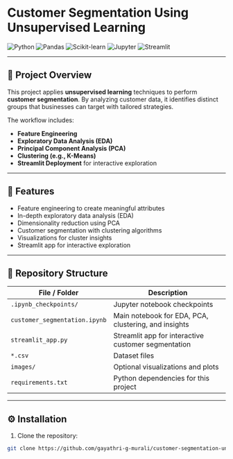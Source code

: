# Customer Segmentation Using Unsupervised Learning

![Python](https://img.shields.io/badge/Python-3.10-blue?style=flat-square&logo=python&logoColor=white)
![Pandas](https://img.shields.io/badge/Pandas-1.5-lightblue?style=flat-square&logo=pandas&logoColor=white)
![Scikit-learn](https://img.shields.io/badge/Scikit--learn-0.24-lightgrey?style=flat-square&logo=scikitlearn&logoColor=orange)
![Jupyter](https://img.shields.io/badge/Jupyter-Notebook-orange?style=flat-square&logo=jupyter&logoColor=white)
![Streamlit](https://img.shields.io/badge/Streamlit-deployed-red?style=flat-square&logo=streamlit&logoColor=white)

---

## 📌 Project Overview
This project applies **unsupervised learning** techniques to perform **customer segmentation**. By analyzing customer data, it identifies distinct groups that businesses can target with tailored strategies.  

The workflow includes:  
- **Feature Engineering**  
- **Exploratory Data Analysis (EDA)**  
- **Principal Component Analysis (PCA)**  
- **Clustering (e.g., K-Means)**  
- **Streamlit Deployment** for interactive exploration  

---

## 🚀 Features
- Feature engineering to create meaningful attributes  
- In-depth exploratory data analysis (EDA)  
- Dimensionality reduction using PCA  
- Customer segmentation with clustering algorithms  
- Visualizations for cluster insights  
- Streamlit app for interactive exploration  

---

## 📂 Repository Structure

| File / Folder | Description |
|---------------|-------------|
| `.ipynb_checkpoints/` | Jupyter notebook checkpoints |
| `customer_segmentation.ipynb` | Main notebook for EDA, PCA, clustering, and insights |
| `streamlit_app.py` | Streamlit app for interactive customer segmentation |
| `*.csv` | Dataset files |
| `images/` | Optional visualizations and plots |
| `requirements.txt` | Python dependencies for this project |

---

## ⚙️ Installation

1. Clone the repository:

```bash
git clone https://github.com/gayathri-g-murali/customer-segmentation-unsupervised-ml.git
